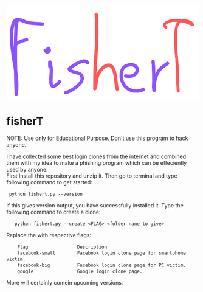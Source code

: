 
![alt text](https://raw.githubusercontent.com/SulavParajuli/fisherT/master/logo.png)
# fisherT

NOTE:      Use only for Educational Purpose. Don't use this program to hack anyone.

I have collected some best login clones from the internet and combined them  with my idea to make a phishing program which can be effeciently used by anyone.<br>First Install  this repository and unzip it.
Then go to terminal and type following command to get started:

     python fishert.py --version

If this gives  version output, you have successfully installed it.
Type the following command to create a clone:
       
       python fishert.py --create <FLAG> <folder name to give>
       
 Replace the <FLAG> with respective flags:<br>
  
        Flag                  Description
        facebook-small        Facebook login clone page for smartphone victim.
        facebook-big          Facebook login clone page for PC victim.
        google                Google login clone page.
  
  More will certainly comein upcoming versions.
